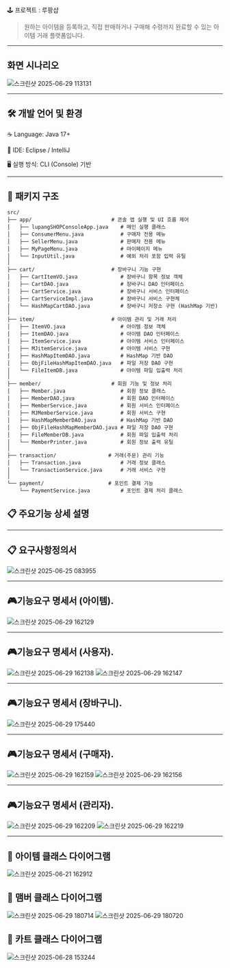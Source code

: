 🕹️ 프로젝트 : 루팡샵
>원하는 아이템을 등록하고, 직접 판매하거나 구매해 수령까지 완료할 수 있는 아이템 거래 플랫폼입니다.
---
## 화면 시나리오
![스크린샷 2025-06-29 113131](https://github.com/user-attachments/assets/69c4b821-cd79-4131-bab2-98a974042cbf)


---

## 🛠 개발 언어 및 환경
☕ Language: Java 17+

🧠 IDE: Eclipse / IntelliJ

🖥️ 실행 방식: CLI (Console) 기반

---

## 🔐 패키지 구조

```plaintext
src/
├── app/                          # 콘솔 앱 실행 및 UI 흐름 제어
│   ├── lupangSHOPConsoleApp.java    # 메인 실행 클래스
│   ├── ConsumerMenu.java            # 구매자 전용 메뉴
│   ├── SellerMenu.java              # 판매자 전용 메뉴
│   ├── MyPageMenu.java              # 마이페이지 메뉴
│   └── InputUtil.java               # 예외 처리 포함 입력 유틸
│
├── cart/                         # 장바구니 기능 구현
│   ├── CartItemVO.java              # 장바구니 항목 정보 객체
│   ├── CartDAO.java                 # 장바구니 DAO 인터페이스
│   ├── CartService.java             # 장바구니 서비스 인터페이스
│   ├── CartServiceImpl.java         # 장바구니 서비스 구현체
│   └── HashMapCartDAO.java          # 장바구니 저장소 구현 (HashMap 기반)
│
├── item/                         # 아이템 관리 및 거래 처리
│   ├── ItemVO.java                  # 아이템 정보 객체
│   ├── ItemDAO.java                 # 아이템 DAO 인터페이스
│   ├── ItemService.java             # 아이템 서비스 인터페이스
│   ├── MJitemService.java           # 아이템 서비스 구현
│   ├── HashMapItemDAO.java          # HashMap 기반 DAO
│   ├── ObjFileHashMapItemDAO.java   # 파일 저장 DAO 구현
│   └── FileItemDB.java              # 아이템 파일 입출력 처리
│
├── member/                       # 회원 기능 및 정보 처리
│   ├── Member.java                  # 회원 정보 클래스
│   ├── MemberDAO.java               # 회원 DAO 인터페이스
│   ├── MemberService.java           # 회원 서비스 인터페이스
│   ├── MJMemberService.java         # 회원 서비스 구현
│   ├── HashMapMemberDAO.java        # HashMap 기반 DAO
│   ├── ObjFileHashMapMemberDAO.java # 파일 저장 DAO 구현
│   ├── FileMemberDB.java            # 회원 파일 입출력 처리
│   └── MemberPrinter.java           # 회원 정보 출력 유틸
│
├── transaction/                 # 거래(주문) 관리 기능
│   ├── Transaction.java             # 거래 정보 클래스
│   └── TransactionService.java      # 거래 서비스 구현
│
└── payment/                     # 포인트 결제 기능
    └── PaymentService.java          # 포인트 결제 처리 클래스
```
## 📋 주요기능 상세 설명




---

## 📋 요구사항정의서


![스크린샷 2025-06-25 083955](https://github.com/user-attachments/assets/1acd33dd-dabb-4776-9bd1-a79b05f1f7cd)



---

## 🎮기능요구 명세서 (아이템).
![스크린샷 2025-06-29 162129](https://github.com/user-attachments/assets/fc98dcff-b1dd-4c86-9060-f9b89ae1baba)

---
## 🎮기능요구 명세서 (사용자).
![스크린샷 2025-06-29 162138](https://github.com/user-attachments/assets/603ce17d-6b1d-4e81-be17-fd52e12679e6)
![스크린샷 2025-06-29 162147](https://github.com/user-attachments/assets/c3230f57-f846-4902-bf1e-988b11d74415)

---
## 🎮기능요구 명세서 (장바구니).
![스크린샷 2025-06-29 175440](https://github.com/user-attachments/assets/8d6caa47-bf33-47c8-8c31-d5063811e054)

---
## 🎮기능요구 명세서 (구매자).
![스크린샷 2025-06-29 162159](https://github.com/user-attachments/assets/a5e2779e-d7b4-44e6-a947-07ce1eb26e74)
![스크린샷 2025-06-29 162156](https://github.com/user-attachments/assets/77295c77-06a7-4ce7-815b-c1eeee11e467)

---
## 🎮기능요구 명세서 (관리자).
![스크린샷 2025-06-29 162209](https://github.com/user-attachments/assets/233f487d-a805-4b3b-8ca5-4836a99f25c2)
![스크린샷 2025-06-29 162219](https://github.com/user-attachments/assets/5c86fc32-5baa-4594-af6b-1db040bd5a1a)

---
## 📌  아이템 클래스 다이어그램

![스크린샷 2025-06-21 162912](https://github.com/user-attachments/assets/0466c950-e072-4615-b5a5-ae519a450527)



## 📌 맴버 클래스 다이어그램
![스크린샷 2025-06-29 180714](https://github.com/user-attachments/assets/bb9f1f71-74d4-4241-a04e-e817a6a0e7c6)
![스크린샷 2025-06-29 180720](https://github.com/user-attachments/assets/f1a68c2c-0592-4753-9b95-22e6abac4c7e)
## 📌 카트 클래스 다이어그램
![스크린샷 2025-06-28 153244](https://github.com/user-attachments/assets/26d9c737-0175-4219-be07-f55fb69f8b75)


